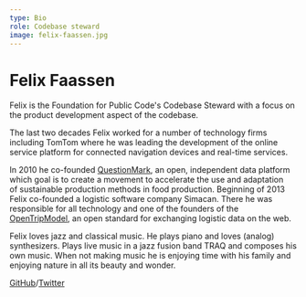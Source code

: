 ```yaml
---
type: Bio
role: Codebase steward
image: felix-faassen.jpg
---
```


# Felix Faassen

Felix is the Foundation for Public Code's Codebase Steward with a focus on the product development aspect of the codebase. 

The last two decades Felix worked for a number of technology firms including TomTom where he was leading the development of the online service platform for connected navigation devices and real-time services. 

In 2010 he co-founded [QuestionMark](https://www.thequestionmark.org/en), an open, independent data platform which goal is to create a movement to accelerate the use and adaptation of sustainable production methods in food production. Beginning of 2013 Felix co-founded a logistic software company Simacan. There he was responsible for all technology and one of the founders of the [OpenTripModel](https://www.opentripmodel.org), an open standard for exchanging logistic data on the web.

Felix loves jazz and classical music. He plays piano and loves (analog) synthesizers. Plays live music in a jazz fusion band TRAQ and composes his own music. When not making music he is enjoying time with his family and enjoying nature in all its beauty and wonder.

[GitHub](https://github.com/felixfaassen)/[Twitter](https://twitter.com/felixfaassen)
